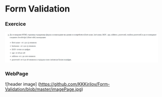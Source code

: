 # Form Validation
### Exercice

![header image](https://github.com/KKKirilov/Form-Validation/blob/master/FormValidationExercise.jpg)

### WebPage

![header image] <a src= "https://kkkirilov.github.io/Form-Validation/"> (https://github.com/KKKirilov/Form-Validation/blob/master/imagePage.jpg) </a>